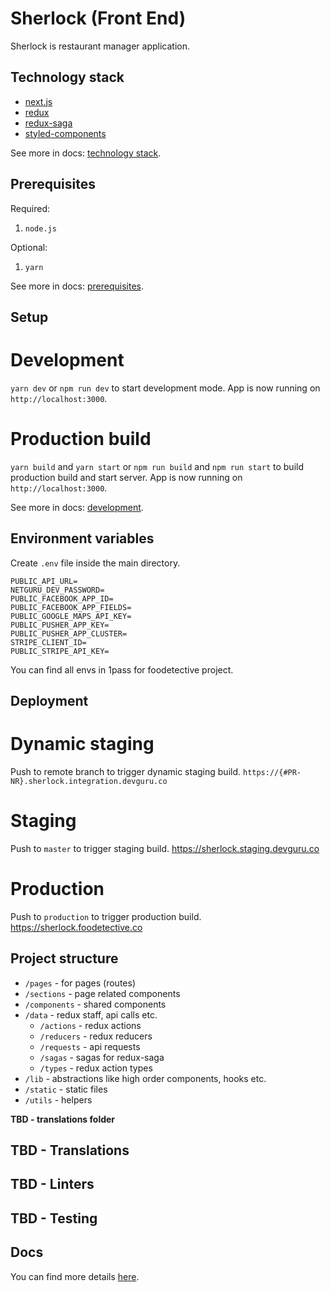 # Sherlock (Front End)

Sherlock is restaurant manager application.

## Technology stack

- [next.js](https://nextjs.org)
- [redux](https://redux.js.org)
- [redux-saga](https://redux-saga.js.org)
- [styled-components](https://www.styled-components.com)

See more in docs: [technology stack](./docs/technology-stack.md).

## Prerequisites

Required:

1. `node.js`

Optional:

1. `yarn`

See more in docs: [prerequisites](./docs/prerequistes.md).

## Setup

# Development

`yarn dev` or `npm run dev` to start development mode. App is now running on `http://localhost:3000`.

# Production build

`yarn build` and `yarn start` or `npm run build` and `npm run start` to build production build and start server. App is now running on `http://localhost:3000`.

See more in docs: [development](./docs/setup.md).

## Environment variables

Create `.env` file inside the main directory.

```
PUBLIC_API_URL=
NETGURU_DEV_PASSWORD=
PUBLIC_FACEBOOK_APP_ID=
PUBLIC_FACEBOOK_APP_FIELDS=
PUBLIC_GOOGLE_MAPS_API_KEY=
PUBLIC_PUSHER_APP_KEY=
PUBLIC_PUSHER_APP_CLUSTER=
STRIPE_CLIENT_ID=
PUBLIC_STRIPE_API_KEY=
```

You can find all envs in 1pass for foodetective project.

## Deployment

# Dynamic staging

Push to remote branch to trigger dynamic staging build.
`https://{#PR-NR}.sherlock.integration.devguru.co`

# Staging

Push to `master` to trigger staging build.
https://sherlock.staging.devguru.co

# Production

Push to `production` to trigger production build.
https://sherlock.foodetective.co

## Project structure

- `/pages` - for pages (routes)
- `/sections` - page related components
- `/components` - shared components
- `/data` - redux staff, api calls etc.
  - `/actions` - redux actions
  - `/reducers` - redux reducers
  - `/requests` - api requests
  - `/sagas` - sagas for redux-saga
  - `/types` - redux action types
- `/lib` - abstractions like high order components, hooks etc.
- `/static` - static files
- `/utils` - helpers

**TBD - translations folder**

## TBD - Translations

## TBD - Linters

## TBD - Testing

## Docs

You can find more details [here](./docs).

